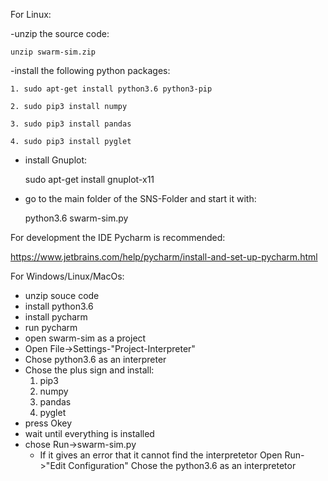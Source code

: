 For Linux:

-unzip the source code:

    unzip swarm-sim.zip


-install the following python packages:

    1. sudo apt-get install python3.6 python3-pip 

    2. sudo pip3 install numpy

    3. sudo pip3 install pandas

    4. sudo pip3 install pyglet

- install Gnuplot:

    sudo apt-get install gnuplot-x11

- go to the main folder of the SNS-Folder and start it with:

    python3.6 swarm-sim.py


For development the IDE Pycharm is recommended:

https://www.jetbrains.com/help/pycharm/install-and-set-up-pycharm.html


For Windows/Linux/MacOs:
- unzip souce code
- install python3.6
- install pycharm
- run pycharm
- open swarm-sim as a project
- Open File->Settings-"Project-Interpreter"
- Chose python3.6 as an interpreter
- Chose the plus sign and install:
    1. pip3
    2. numpy
    3. pandas
    4. pyglet
- press Okey
- wait until everything is installed
- chose Run->swarm-sim.py
    - If it gives an error that it cannot find the interpretetor
       Open Run->"Edit Configuration" Chose the python3.6 as an interpretetor